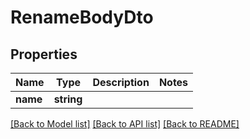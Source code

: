 # RenameBodyDto

## Properties
Name | Type | Description | Notes
------------ | ------------- | ------------- | -------------
**name** | **string** |  | 

[[Back to Model list]](../../README.md#documentation-for-models) [[Back to API list]](../../README.md#documentation-for-api-endpoints) [[Back to README]](../../README.md)

